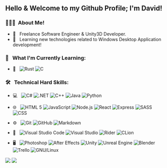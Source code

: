 **<h2>Hello & Welcome to my Github Profile; I'm David!</h2>**

<h3> 👨🏻‍💻 &nbsp;About Me! </h3>

- 💼 &nbsp; Freelance Software Engineer & Unity3D Developer.
- 🌱 &nbsp; Learning new technologies related to Windows Desktop Application development!

<h3> 🍎 &nbsp; What I'm Currently Learning: </h3>

- 📝 &nbsp;
  ![Rust](https://img.shields.io/badge/-Rust-333333?style=flat&logo=rust)
  ![C](https://img.shields.io/badge/-C-333333?style=flat&logo=c)

<h3> 🛠 &nbsp; Technical Hard Skills: </h3>

- 💻 &nbsp;
  ![C#](https://img.shields.io/badge/-CSharp-333333?style=flat&logo=Csharp)
  ![.NET](https://img.shields.io/badge/-.NET-333333?style=flat&logo=dotnet)
  ![C++](https://img.shields.io/badge/-C%2B%2B-333333?style=flat&logo=cplusplus)
  ![Java](https://img.shields.io/badge/-Java-333333?style=flat&logo=oracle)
  ![Python](https://img.shields.io/badge/-Python-333333?style=flat&logo=python)
  
- 🌐 &nbsp;
  ![HTML 5](https://img.shields.io/badge/-HTML5-333333?style=flat&logo=HTML5)
  ![JavaScript](https://img.shields.io/badge/-JavaScript-333333?style=flat&logo=javascript)
  ![Node.js](https://img.shields.io/badge/-Node.js-333333?style=flat&logo=node.js)
  ![React](https://img.shields.io/badge/-React-333333?style=flat&logo=react)
  ![Express](https://img.shields.io/badge/-Express-333333?style=flat&logo=express)
  ![SASS](https://img.shields.io/badge/-SASS-333333?style=flat&logo=sass)
  ![CSS](https://img.shields.io/badge/-CSS-333333?style=flat&logo=CSS3&logoColor=1572B6)

- ⚙️ &nbsp;
  ![Git](https://img.shields.io/badge/-Git-333333?style=flat&logo=git)
  ![GitHub](https://img.shields.io/badge/-GitHub-333333?style=flat&logo=github)
  ![Markdown](https://img.shields.io/badge/-Markdown-333333?style=flat&logo=markdown)

- 🔧 &nbsp;
  ![Visual Studio Code](https://img.shields.io/badge/-Visual%20Studio%20Code-333333?style=flat&logo=visual-studio-code&logoColor=007ACC)
  ![Visual Studio](https://img.shields.io/badge/-Visual%20Studio-333333?style=flat&logo=visual-studio&logoColor=992bff)
  ![Rider](https://img.shields.io/badge/-Rider-333333?style=flat&logo=rider)
  ![CLion](https://img.shields.io/badge/-CLion-333333?style=flat&logo=clion)

- 🖥 &nbsp;
  ![Photoshop](https://img.shields.io/badge/-Photoshop-333333?style=flat&logo=adobe-photoshop)
  ![After Effects](https://img.shields.io/badge/-After%20Effects-%23333333?style=flat&logo=adobeaftereffects)
  ![Unity](https://img.shields.io/badge/-Unity-333333?style=flat&logo=unity)
  ![Unreal Engine](https://img.shields.io/badge/-Unreal%20Engine-333333?style=flat&logo=unrealengine)
  ![Blender](https://img.shields.io/badge/-Blender-333333?style=flat&logo=blender)
  ![Trello](https://img.shields.io/badge/-Trello-333333?style=flat&logo=trello)
  ![GNU/Linux](https://img.shields.io/badge/-GNU%2FLinux-333333?style=flat&logo=linux)

<img align="center" src="https://github-readme-stats.vercel.app/api?username=DavidMRyan&show_icons=true&theme=transparent"/>

<img align="center" src="https://github-readme-stats.vercel.app/api/top-langs/?username=DavidMRyan&hide_progress=true)](https://github.com/anuraghazra/github-readme-stats&theme=transparent"/>

